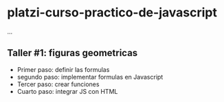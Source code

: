 # platzi-curso-practico-de-javascript

...

## Taller #1: figuras geometricas

- Primer paso: definir las formulas
- segundo paso: implementar formulas en Javascript
- Tercer paso: crear funciones
- Cuarto paso: integrar JS con HTML
